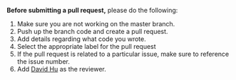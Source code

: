 

**Before submitting a pull request,** please do the following:

1. Make sure you are not working on the master branch.
2. Push up the branch code and create a pull request.
3. Add details regarding what code you wrote.
4. Select the appropriate label for the pull request
5. If the pull request is related to a particular issue, make sure to reference the issue number.
6. Add [David Hu](https://www.github.com/davidhu2000) as the reviewer.
